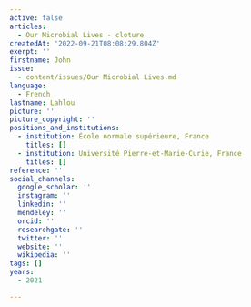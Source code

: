 ```yaml
---
active: false
articles:
  - Our Microbial Lives - cloture
createdAt: '2022-09-21T08:08:29.804Z'
exerpt: ''
firstname: John
issue:
  - content/issues/Our Microbial Lives.md
language:
  - French
lastname: Lahlou
picture: ''
picture_copyright: ''
positions_and_institutions:
  - institution: École normale supérieure, France
    titles: []
  - institution: Université Pierre-et-Marie-Curie, France
    titles: []
reference: ''
social_channels:
  google_scholar: ''
  instagram: ''
  linkedin: ''
  mendeley: ''
  orcid: ''
  researchgate: ''
  twitter: ''
  website: ''
  wikipedia: ''
tags: []
years:
  - 2021

---
```


